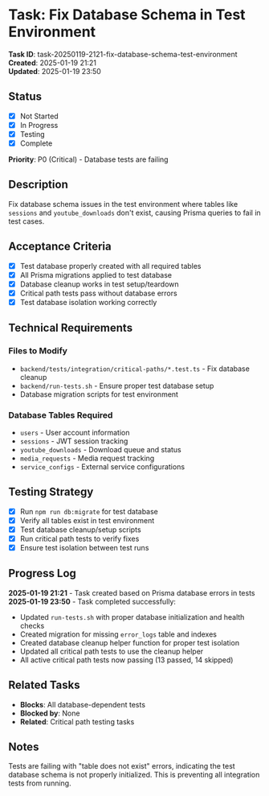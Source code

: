 # Task: Fix Database Schema in Test Environment

**Task ID**: task-20250119-2121-fix-database-schema-test-environment  
**Created**: 2025-01-19 21:21  
**Updated**: 2025-01-19 23:50

## Status

- [x] Not Started
- [x] In Progress
- [x] Testing
- [x] Complete

**Priority**: P0 (Critical) - Database tests are failing

## Description

Fix database schema issues in the test environment where tables like `sessions` and `youtube_downloads` don't exist, causing Prisma queries to fail in test cases.

## Acceptance Criteria

- [x] Test database properly created with all required tables
- [x] All Prisma migrations applied to test database
- [x] Database cleanup works in test setup/teardown
- [x] Critical path tests pass without database errors
- [x] Test database isolation working correctly

## Technical Requirements

### Files to Modify

- `backend/tests/integration/critical-paths/*.test.ts` - Fix database cleanup
- `backend/run-tests.sh` - Ensure proper test database setup
- Database migration scripts for test environment

### Database Tables Required

- `users` - User account information
- `sessions` - JWT session tracking
- `youtube_downloads` - Download queue and status
- `media_requests` - Media request tracking
- `service_configs` - External service configurations

## Testing Strategy

- [x] Run `npm run db:migrate` for test database
- [x] Verify all tables exist in test environment
- [x] Test database cleanup/setup scripts
- [x] Run critical path tests to verify fixes
- [x] Ensure test isolation between test runs

## Progress Log

**2025-01-19 21:21** - Task created based on Prisma database errors in tests
**2025-01-19 23:50** - Task completed successfully:

- Updated `run-tests.sh` with proper database initialization and health checks
- Created migration for missing `error_logs` table and indexes
- Created database cleanup helper function for proper test isolation
- Updated all critical path tests to use the cleanup helper
- All active critical path tests now passing (13 passed, 14 skipped)

## Related Tasks

- **Blocks**: All database-dependent tests
- **Blocked by**: None
- **Related**: Critical path testing tasks

## Notes

Tests are failing with "table does not exist" errors, indicating the test database schema is not properly initialized. This is preventing all integration tests from running.
